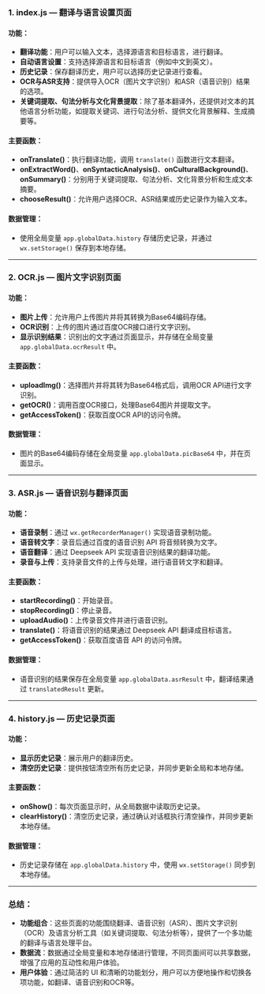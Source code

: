 ### 1. **index.js** — 翻译与语言设置页面
#### 功能：
- **翻译功能**：用户可以输入文本，选择源语言和目标语言，进行翻译。
- **自动语言设置**：支持选择源语言和目标语言（例如中文到英文）。
- **历史记录**：保存翻译历史，用户可以选择历史记录进行查看。
- **OCR与ASR支持**：提供导入OCR（图片文字识别）和ASR（语音识别）结果的选项。
- **关键词提取、句法分析与文化背景提取**：除了基本翻译外，还提供对文本的其他语言分析功能，如提取关键词、进行句法分析、提供文化背景解释、生成摘要等。

#### 主要函数：
- **onTranslate()**：执行翻译功能，调用 `translate()` 函数进行文本翻译。
- **onExtractWord()**、**onSyntacticAnalysis()**、**onCulturalBackground()**、**onSummary()**：分别用于关键词提取、句法分析、文化背景分析和生成文本摘要。
- **chooseResult()**：允许用户选择OCR、ASR结果或历史记录作为输入文本。

#### 数据管理：
- 使用全局变量 `app.globalData.history` 存储历史记录，并通过 `wx.setStorage()` 保存到本地存储。

---

### 2. **OCR.js** — 图片文字识别页面
#### 功能：
- **图片上传**：允许用户上传图片并将其转换为Base64编码存储。
- **OCR识别**：上传的图片通过百度OCR接口进行文字识别。
- **显示识别结果**：识别出的文字通过页面显示，并存储在全局变量 `app.globalData.ocrResult` 中。

#### 主要函数：
- **uploadImg()**：选择图片并将其转为Base64格式后，调用OCR API进行文字识别。
- **getOCR()**：调用百度OCR接口，处理Base64图片并提取文字。
- **getAccessToken()**：获取百度OCR API的访问令牌。

#### 数据管理：
- 图片的Base64编码存储在全局变量 `app.globalData.picBase64` 中，并在页面显示。

---

### 3. **ASR.js** — 语音识别与翻译页面
#### 功能：
- **语音录制**：通过 `wx.getRecorderManager()` 实现语音录制功能。
- **语音转文字**：录音后通过百度的语音识别 API 将音频转换为文字。
- **语音翻译**：通过 Deepseek API 实现语音识别结果的翻译功能。
- **录音与上传**：支持录音文件的上传与处理，进行语音转文字和翻译。

#### 主要函数：
- **startRecording()**：开始录音。
- **stopRecording()**：停止录音。
- **uploadAudio()**：上传录音文件并进行语音识别。
- **translate()**：将语音识别的结果通过 Deepseek API 翻译成目标语言。
- **getAccessToken()**：获取百度语音 API 的访问令牌。

#### 数据管理：
- 语音识别的结果保存在全局变量 `app.globalData.asrResult` 中，翻译结果通过 `translatedResult` 更新。

---

### 4. **history.js** — 历史记录页面
#### 功能：
- **显示历史记录**：展示用户的翻译历史。
- **清空历史记录**：提供按钮清空所有历史记录，并同步更新全局和本地存储。

#### 主要函数：
- **onShow()**：每次页面显示时，从全局数据中读取历史记录。
- **clearHistory()**：清空历史记录，通过确认对话框执行清空操作，并同步更新本地存储。

#### 数据管理：
- 历史记录存储在 `app.globalData.history` 中，使用 `wx.setStorage()` 同步到本地存储。

---

### 总结：
- **功能组合**：这些页面的功能围绕翻译、语音识别（ASR）、图片文字识别（OCR）及语言分析工具（如关键词提取、句法分析等），提供了一个多功能的翻译与语言处理平台。
- **数据流**：数据通过全局变量和本地存储进行管理，不同页面间可以共享数据，增强了应用的互动性和用户体验。
- **用户体验**：通过简洁的 UI 和清晰的功能划分，用户可以方便地操作和切换各项功能，如翻译、语音识别和OCR等。
